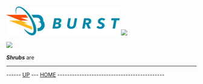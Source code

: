 ![Burst](../../doc/burst_small.png "")  ![](./zap_small.png "")

![](./shrubs.png "")

___Shrubs___ are


---
------ [UP](../readme.md) ---  [HOME](../../readme.md) --------------------------------------------

